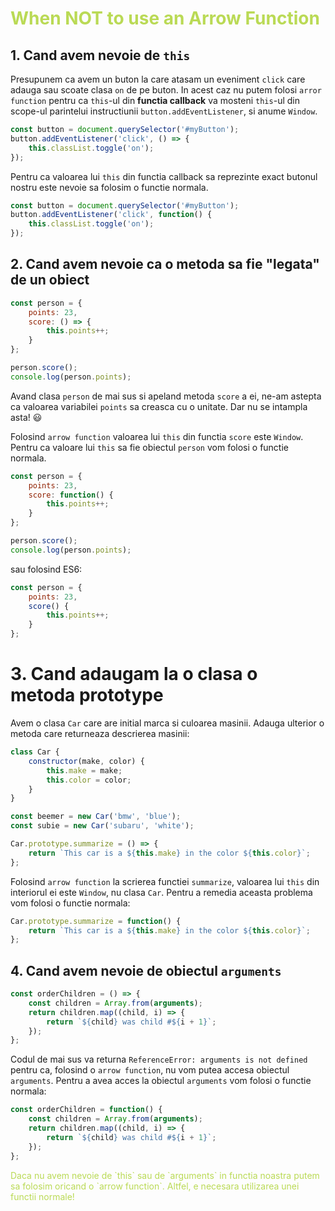 # <span style="color: #bada55;">When NOT to use an Arrow Function</span>

## 1. Cand avem nevoie de `this`

Presupunem ca avem un buton la care atasam un eveniment `click` care adauga sau scoate clasa `on` de pe buton. In acest caz nu putem folosi `arror function` pentru ca `this`-ul din **functia callback** va mosteni `this`-ul din scope-ul parintelui instructiunii `button.addEventListener`, si anume `Window`.

```javascript
const button = document.querySelector('#myButton');
button.addEventListener('click', () => {
    this.classList.toggle('on');
});
```

Pentru ca valoarea lui `this` din functia callback sa reprezinte exact butonul nostru este nevoie sa folosim o functie normala.

```javascript
const button = document.querySelector('#myButton');
button.addEventListener('click', function() {
    this.classList.toggle('on');
});
```

## 2. Cand avem nevoie ca o metoda sa fie "legata" de un obiect

```javascript
const person = {
    points: 23,
    score: () => {
        this.points++;
    }
};

person.score();
console.log(person.points);
```

Avand clasa `person` de mai sus si apeland metoda `score` a ei, ne-am astepta ca valoarea variabilei `points` sa creasca cu o unitate. Dar nu se intampla asta! 😃

Folosind `arrow function` valoarea lui `this` din functia `score` este `Window`. Pentru ca valoare lui `this` sa fie obiectul `person` vom folosi o functie normala.

```javascript
const person = {
    points: 23,
    score: function() {
        this.points++;
    }
};

person.score();
console.log(person.points);
```

sau folosind ES6:

```javascript
const person = {
    points: 23,
    score() {
        this.points++;
    }
};
```

# 3. Cand adaugam la o clasa o metoda prototype

Avem o clasa `Car` care are initial marca si culoarea masinii. Adauga ulterior o metoda care returneaza descrierea masinii:

```javascript
class Car {
    constructor(make, color) {
        this.make = make;
        this.color = color;
    }
}

const beemer = new Car('bmw', 'blue');
const subie = new Car('subaru', 'white');

Car.prototype.summarize = () => {
    return `This car is a ${this.make} in the color ${this.color}`;
};
```

Folosind `arrow function` la scrierea functiei `summarize`, valoarea lui `this` din interiorul ei este `Window`, nu clasa `Car`. Pentru a remedia aceasta problema vom folosi o functie normala:

```javascript
Car.prototype.summarize = function() {
    return `This car is a ${this.make} in the color ${this.color}`;
};
```

## 4. Cand avem nevoie de obiectul `arguments`

```javascript
const orderChildren = () => {
    const children = Array.from(arguments);
    return children.map((child, i) => {
        return `${child} was child #${i + 1}`;
    });
};
```

Codul de mai sus va returna `ReferenceError: arguments is not defined` pentru ca, folosind o `arrow function`, nu vom putea accesa obiectul `arguments`. Pentru a avea acces la obiectul `arguments` vom folosi o functie normala:

```javascript
const orderChildren = function() {
    const children = Array.from(arguments);
    return children.map((child, i) => {
        return `${child} was child #${i + 1}`;
    });
};
```

<p style="color: #bada55;">Daca nu avem nevoie de `this` sau de `arguments` in functia noastra putem sa folosim oricand o `arrow function`. Altfel, e necesara utilizarea unei functii normale!</p>
